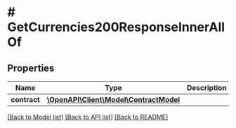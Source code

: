 # # GetCurrencies200ResponseInnerAllOf

## Properties

Name | Type | Description | Notes
------------ | ------------- | ------------- | -------------
**contract** | [**\OpenAPI\Client\Model\ContractModel**](ContractModel.md) |  | [optional]

[[Back to Model list]](../../README.md#models) [[Back to API list]](../../README.md#endpoints) [[Back to README]](../../README.md)
